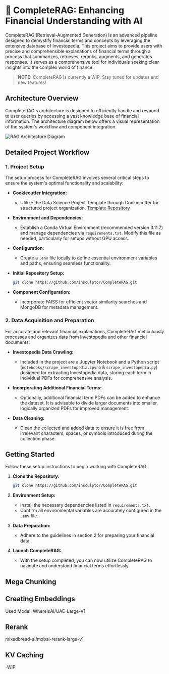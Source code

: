 # 🚀 CompleteRAG: Enhancing Financial Understanding with AI

CompleteRAG (Retrieval-Augmented Generation) is an advanced pipeline designed to demystify financial terms and concepts by leveraging the extensive database of Investopedia. This project aims to provide users with precise and comprehensible explanations of financial terms through a process that summarizes, retrieves, reranks, augments, and generates responses. It serves as a comprehensive tool for individuals seeking clear insights into the complex world of finance.

>**NOTE:** CompleteRAG is currently a WIP. Stay tuned for updates and new features!

## Architecture Overview

CompleteRAG's architecture is designed to efficiently handle and respond to user queries by accessing a vast knowledge base of financial information. The architecture diagram below offers a visual representation of the system's workflow and component integration.

![RAG Architecture Diagram](https://github.com/insculptor/CompleteRAG/blob/main/img/RAGArchitecture%20Diagram.gif)

## Detailed Project Workflow

### 1. Project Setup

The setup process for CompleteRAG involves several critical steps to ensure the system's optimal functionality and scalability:

- **Cookiecutter Integration:**
    - Utilize the Data Science Project Template through Cookiecutter for structured project organization. [Template Repository](https://github.com/drivendata/cookiecutter-data-science)

- **Environment and Dependencies:**
    - Establish a Conda Virtual Environment (recommended version 3.11.7) and manage dependencies via `requirements.txt`. Modify this file as needed, particularly for setups without GPU access.

- **Configuration:**
    - Create a `.env` file locally to define essential environment variables and paths, ensuring seamless functionality.

- **Initial Repository Setup:**
    ```bash
    git clone https://github.com/insculptor/CompleteRAG.git
    ```

- **Component Configuration:**
    - Incorporate FAISS for efficient vector similarity searches and MongoDB for metadata management.

### 2. Data Acquisition and Preparation

For accurate and relevant financial explanations, CompleteRAG meticulously processes and organizes data from Investopedia and other financial documents:

- **Investopedia Data Crawling:**
    - Included in the project are a Jupyter Notebook and a Python script (`notebooks/scrape_investopedia.ipynb` & `scrape_investopedia.py`) designed for extracting Investopedia data, storing each term in individual PDFs for comprehensive analysis.

- **Incorporating Additional Financial Terms:**
    - Optionally, additional financial term PDFs can be added to enhance the dataset. It is advisable to divide larger documents into smaller, logically organized PDFs for improved management.

- **Data Cleaning:**
    - Clean the collected and added data to ensure it is free from irrelevant characters, spaces, or symbols introduced during the collection phase.

## Getting Started

Follow these setup instructions to begin working with CompleteRAG:

1. **Clone the Repository:**
    ```bash
    git clone https://github.com/insculptor/CompleteRAG.git
    ```

2. **Environment Setup:**
    - Install the necessary dependencies listed in `requirements.txt`.
    - Confirm all environmental variables are accurately configured in the `.env` file.

3. **Data Preparation:**
    - Adhere to the guidelines in section 2 for preparing your financial data.

4. **Launch CompleteRAG:**
    - With the setup completed, you can now utilize CompleteRAG to navigate and understand financial terms effortlessly.

## Mega Chunking

## Creating Embeddings

Used Model: WhereIsAI/UAE-Large-V1

## Rerank
mixedbread-ai/mxbai-rerank-large-v1

## KV Caching
-WIP